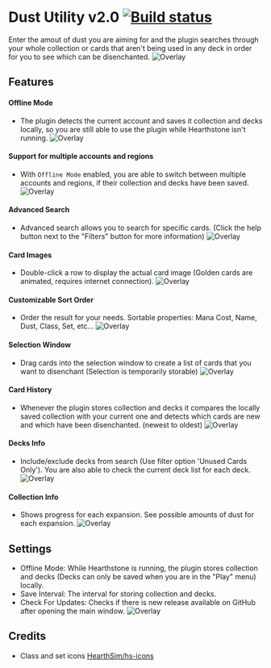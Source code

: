 # Dust Utility v2.0 [![Build status](https://ci.appveyor.com/api/projects/status/github/cljunge/spawn.hdt.dustutility?branch=master&svg=true)](https://ci.appveyor.com/project/spawndev/spawn-hdt-dustutility)
Enter the amout of dust you are aiming for and the plugin searches through your whole collection or cards that aren't being used in any deck in order for you to see which can be disenchanted.
![Overlay](https://i.imgur.com/6ZEmBOH.png)

## Features
#### Offline Mode
- The plugin detects the current account and saves it collection and decks locally, so you are still able to use the plugin while Hearthstone isn't running.
![Overlay](https://i.imgur.com/0DYdS9x.png)

#### Support for multiple accounts and regions
- With `Offline Mode` enabled, you are able to switch between multiple accounts and regions, if their collection and decks have been saved.
![Overlay](https://i.imgur.com/159yCyu.png)

#### Advanced Search
- Advanced search allows you to search for specific cards. (Click the help button next to the "Filters" button for more information)
![Overlay](https://i.imgur.com/oC7p5tw.png)

#### Card Images
- Double-click a row to display the actual card image (Golden cards are animated, requires internet connection).
![Overlay](https://i.imgur.com/Nd8b2Rm.png)

#### Customizable Sort Order
- Order the result for your needs. Sortable properties: Mana Cost, Name, Dust, Class, Set, etc...
![Overlay](https://i.imgur.com/0343Un9.png)

#### Selection Window
- Drag cards into the selection window to create a list of cards that you want to disenchant (Selection is temporarily storable)
![Overlay](https://i.imgur.com/X0vApAZ.png)

#### Card History
- Whenever the plugin stores collection and decks it compares the locally saved collection with your current one and detects which cards are new and which have been disenchanted. (newest to oldest)
![Overlay](https://i.imgur.com/UiDOJS4.png)

#### Decks Info
- Include/exclude decks from search (Use filter option 'Unused Cards Only'). You are also able to check the current deck list for each deck.
![Overlay](https://i.imgur.com/v2zfoX7.png)

#### Collection Info
- Shows progress for each expansion. See possible amounts of dust for each expansion.
![Overlay](https://i.imgur.com/ftOpkoX.png)

## Settings
* Offline Mode: While Hearthstone is running, the plugin stores collection and decks (Decks can only be saved when you are in the "Play" menu) locally.
* Save Interval: The interval for storing collection and decks.
* Check For Updates: Checks if there is new release available on GitHub after opening the main window.
![Overlay](https://i.imgur.com/i1zl588.png)



## Credits
* Class and set icons [HearthSim/hs-icons](https://github.com/HearthSim/hs-icons)
